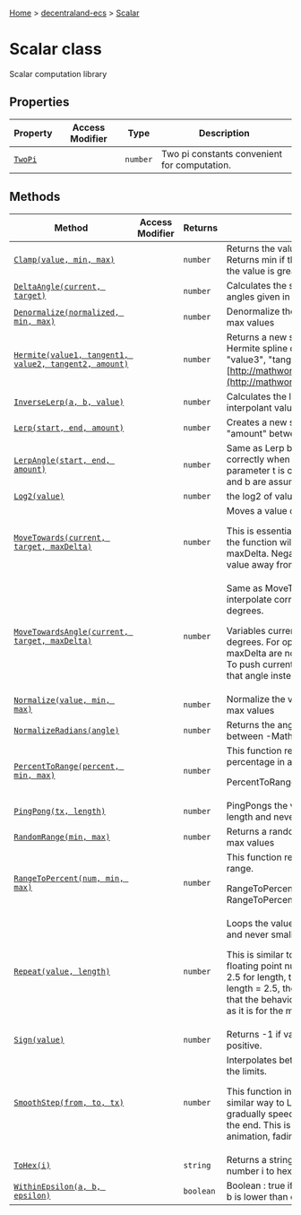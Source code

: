 [Home](./index) &gt; [decentraland-ecs](./decentraland-ecs.md) &gt; [Scalar](./decentraland-ecs.scalar.md)

# Scalar class

Scalar computation library

## Properties

|  Property | Access Modifier | Type | Description |
|  --- | --- | --- | --- |
|  [`TwoPi`](./decentraland-ecs.scalar.twopi.md) |  | `number` | Two pi constants convenient for computation. |

## Methods

|  Method | Access Modifier | Returns | Description |
|  --- | --- | --- | --- |
|  [`Clamp(value, min, max)`](./decentraland-ecs.scalar.clamp.md) |  | `number` | Returns the value itself if it's between min and max. Returns min if the value is lower than min. Returns max if the value is greater than max. |
|  [`DeltaAngle(current, target)`](./decentraland-ecs.scalar.deltaangle.md) |  | `number` | Calculates the shortest difference between two given angles given in degrees. |
|  [`Denormalize(normalized, min, max)`](./decentraland-ecs.scalar.denormalize.md) |  | `number` | Denormalize the value from 0.0 and 1.0 using min and max values |
|  [`Hermite(value1, tangent1, value2, tangent2, amount)`](./decentraland-ecs.scalar.hermite.md) |  | `number` | Returns a new scalar located for "amount" (float) on the Hermite spline defined by the scalars "value1", "value3", "tangent1", "tangent2". [http://mathworld.wolfram.com/HermitePolynomial.html](http://mathworld.wolfram.com/HermitePolynomial.html) |
|  [`InverseLerp(a, b, value)`](./decentraland-ecs.scalar.inverselerp.md) |  | `number` | Calculates the linear parameter t that produces the interpolant value within the range \[a, b\]. |
|  [`Lerp(start, end, amount)`](./decentraland-ecs.scalar.lerp.md) |  | `number` | Creates a new scalar with values linearly interpolated of "amount" between the start scalar and the end scalar. |
|  [`LerpAngle(start, end, amount)`](./decentraland-ecs.scalar.lerpangle.md) |  | `number` | Same as Lerp but makes sure the values interpolate correctly when they wrap around 360 degrees. The parameter t is clamped to the range \[0, 1\]. Variables a and b are assumed to be in degrees. |
|  [`Log2(value)`](./decentraland-ecs.scalar.log2.md) |  | `number` | the log2 of value. |
|  [`MoveTowards(current, target, maxDelta)`](./decentraland-ecs.scalar.movetowards.md) |  | `number` | Moves a value current towards target.<p/>This is essentially the same as Mathf.Lerp but instead the function will ensure that the speed never exceeds maxDelta. Negative values of maxDelta pushes the value away from target. |
|  [`MoveTowardsAngle(current, target, maxDelta)`](./decentraland-ecs.scalar.movetowardsangle.md) |  | `number` | Same as MoveTowards but makes sure the values interpolate correctly when they wrap around 360 degrees.<p/>Variables current and target are assumed to be in degrees. For optimization reasons, negative values of maxDelta are not supported and may cause oscillation. To push current away from a target angle, add 180 to that angle instead. |
|  [`Normalize(value, min, max)`](./decentraland-ecs.scalar.normalize.md) |  | `number` | Normalize the value between 0.0 and 1.0 using min and max values |
|  [`NormalizeRadians(angle)`](./decentraland-ecs.scalar.normalizeradians.md) |  | `number` | Returns the angle converted to equivalent value between -Math.PI and Math.PI radians. |
|  [`PercentToRange(percent, min, max)`](./decentraland-ecs.scalar.percenttorange.md) |  | `number` | This function returns number that corresponds to the percentage in a given range.<p/>PercentToRange(0.34,0,100) will return 34. |
|  [`PingPong(tx, length)`](./decentraland-ecs.scalar.pingpong.md) |  | `number` | PingPongs the value t, so that it is never larger than length and never smaller than 0. |
|  [`RandomRange(min, max)`](./decentraland-ecs.scalar.randomrange.md) |  | `number` | Returns a random float number between and min and max values |
|  [`RangeToPercent(num, min, max)`](./decentraland-ecs.scalar.rangetopercent.md) |  | `number` | This function returns percentage of a number in a given range.<p/>RangeToPercent(40,20,60) will return 0.5 (50%) RangeToPercent(34,0,100) will return 0.34 (34%) |
|  [`Repeat(value, length)`](./decentraland-ecs.scalar.repeat.md) |  | `number` | Loops the value, so that it is never larger than length and never smaller than 0.<p/>This is similar to the modulo operator but it works with floating point numbers. For example, using 3.0 for t and 2.5 for length, the result would be 0.5. With t = 5 and length = 2.5, the result would be 0.0. Note, however, that the behaviour is not defined for negative numbers as it is for the modulo operator |
|  [`Sign(value)`](./decentraland-ecs.scalar.sign.md) |  | `number` | Returns -1 if value is negative and +1 is value is positive. |
|  [`SmoothStep(from, to, tx)`](./decentraland-ecs.scalar.smoothstep.md) |  | `number` | Interpolates between min and max with smoothing at the limits.<p/>This function interpolates between min and max in a similar way to Lerp. However, the interpolation will gradually speed up from the start and slow down toward the end. This is useful for creating natural-looking animation, fading and other transitions. |
|  [`ToHex(i)`](./decentraland-ecs.scalar.tohex.md) |  | `string` | Returns a string : the upper case translation of the number i to hexadecimal. |
|  [`WithinEpsilon(a, b, epsilon)`](./decentraland-ecs.scalar.withinepsilon.md) |  | `boolean` | Boolean : true if the absolute difference between a and b is lower than epsilon (default = 1.401298E-45) |

